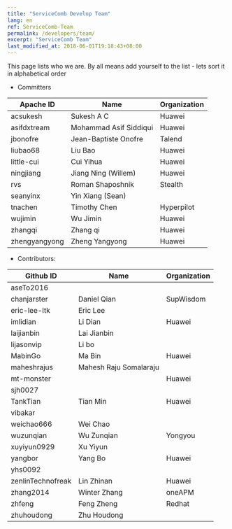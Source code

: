 ```yaml
---
title: "ServiceComb Develop Team"
lang: en
ref: ServiceComb-Team
permalink: /developers/team/
excerpt: "ServiceComb Team"
last_modified_at: 2018-06-01T19:18:43+08:00
---
```



This page lists who we are. By all means add yourself to the list - lets sort it in alphabetical order

* Committers

| Apache ID     |         Name            |  Organization |
| ------------- | ----------------------- | ------------- |
| acsukesh      |  Sukesh A C             |  Huawei       |
| asifdxtream   |  Mohammad Asif Siddiqui |  Huawei       |
| jbonofre      |  Jean-Baptiste Onofre   |  Talend       |
| liubao68      |  Liu Bao                |  Huawei       |
| little-cui    |  Cui Yihua              |  Huawei       |
| ningjiang     |  Jiang Ning (Willem)    |  Huawei       |
| rvs           |  Roman Shaposhnik       |  Stealth      |
| seanyinx      |  Yin Xiang (Sean)       |               |
| tnachen       |  Timothy Chen           |  Hyperpilot   |
| wujimin       |  Wu Jimin               |  Huawei       |
| zhangqi       |  Zhang qi               |  Huawei       |
| zhengyangyong |  Zheng Yangyong         |  Huawei       |


* Contributors:

| Github ID         | Name                   | Organization |
| ----------------- | ---------------------- | ------------ |
| aseTo2016         |                        |              |
| chanjarster       | Daniel Qian            | SupWisdom    |
| eric-lee-ltk      | Eric Lee               |              |
| imlidian          | Li Dian                | Huawei       |
| laijianbin        | Lai Jianbin            |              |
| lijasonvip        | Li bo                  |              |
| MabinGo           | Ma Bin                 | Huawei       |
| maheshrajus       | Mahesh Raju Somalaraju |              |
| mt-monster        |                        | Huawei       |
| sjh0027           |                        |              |
| TankTian          | Tian Min               | Huawei       |
| vibakar           |                        |              |
| weichao666        | Wei Chao               |              |
| wuzunqian         | Wu Zunqian             | Yongyou      |
| xuyiyun0929       | Xu Yiyun               |              |
| yangbor           | Yang Bo                | Huawei       |
| yhs0092           |                        |              |
| zenlinTechnofreak | Lin Zhinan             | Huawei       |
| zhang2014         | Winter Zhang           | oneAPM       |
| zhfeng            | Feng Zheng             | Redhat       |
| zhuhoudong        | Zhu Houdong            |              |
